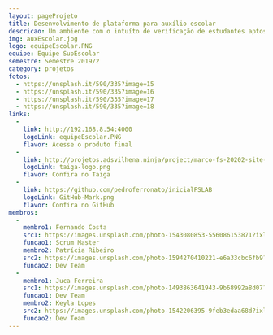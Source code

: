 ```yaml
---
layout: pageProjeto
title: Desenvolvimento de plataforma para auxílio escolar
descricao: Um ambiente com o intuíto de verificação de estudantes aptos para receberem o auxílio escolar.
img: auxEscolar.jpg
logo: equipeEscolar.PNG
equipe: Equipe SupEscolar
semestre: Semestre 2019/2
category: projetos
fotos:
  - https://unsplash.it/590/335?image=15
  - https://unsplash.it/590/335?image=16
  - https://unsplash.it/590/335?image=17
  - https://unsplash.it/590/335?image=18
links: 
  - 
    link: http://192.168.8.54:4000
    logoLink: equipeEscolar.PNG
    flavor: Acesse o produto final
  - 
    link: http://projetos.adsvilhena.ninja/project/marco-fs-20202-site-da-fslab-fs-cascade-dev/timeline
    logoLink: taiga-logo.png
    flavor: Confira no Taiga
  - 
    link: https://github.com/pedroferronato/inicialFSLAB
    logoLink: GitHub-Mark.png
    flavor: Confira no GitHub
membros:
  -
    membro1: Fernando Costa
    src1: https://images.unsplash.com/photo-1543080853-556086153871?ixlib=rb-1.2.1&ixid=MXwxMjA3fDB8MHxwaG90by1wYWdlfHx8fGVufDB8fHw%3D&auto=format&fit=crop&w=634&q=80
    funcao1: Scrum Master
    membro2: Patrícia Ribeiro
    src2: https://images.unsplash.com/photo-1594270410221-e6a33cbc6fb9?ixlib=rb-1.2.1&ixid=MXwxMjA3fDB8MHxwaG90by1wYWdlfHx8fGVufDB8fHw%3D&auto=format&fit=crop&w=634&q=80
    funcao2: Dev Team
  -
    membro1: Juca Ferreira
    src1: https://images.unsplash.com/photo-1493863641943-9b68992a8d07?ixlib=rb-1.2.1&ixid=MXwxMjA3fDB8MHxwaG90by1wYWdlfHx8fGVufDB8fHw%3D&auto=format&fit=crop&w=1339&q=80
    funcao1: Dev Team
    membro2: Keyla Lopes
    src2: https://images.unsplash.com/photo-1542206395-9feb3edaa68d?ixlib=rb-1.2.1&ixid=MXwxMjA3fDB8MHxwaG90by1wYWdlfHx8fGVufDB8fHw%3D&auto=format&fit=crop&w=700&q=80
    funcao2: Dev Team
---
```

